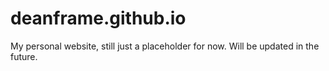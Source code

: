 # deanframe.github.io
My personal website, still just a placeholder for now. Will be updated in the future.
